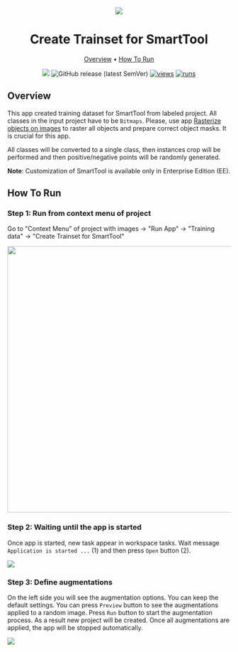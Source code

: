 <div align="center" markdown>

<img src="https://user-images.githubusercontent.com/106374579/182811208-a9090964-3213-4f06-9b4f-d4b9deeb86fa.png"/>

# Create Trainset for SmartTool

<p align="center">

  <a href="#Overview">Overview</a> •
  <a href="#How-To-Run">How To Run</a>
</p>

[![](https://img.shields.io/badge/slack-chat-green.svg?logo=slack)](https://supervisely.com/slack)
![GitHub release (latest SemVer)](https://img.shields.io/github/v/release/supervisely-ecosystem/create-trainset-for-smarttool)
[![views](https://app.supervisely.com/img/badges/views/supervisely-ecosystem/create-trainset-for-smarttool.png)](https://supervisely.com)
[![runs](https://app.supervisely.com/img/badges/runs/supervisely-ecosystem/create-trainset-for-smarttool.png)](https://supervisely.com)

</div>

## Overview

This app created training dataset for SmartTool from labeled project. All classes in the input project have to be `Bitmaps`. Please, use app [Rasterize objects on images](https://github.com/supervisely-ecosystem/rasterize-objects-on-images) to raster all objects and prepare correct object masks. It is crucial for this app.  

All classes will be converted to a single class, then instances crop will be performed and then positive/negative points will be randomly generated. 

**Note**: Customization of SmartTool is available only in Enterprise Edition (EE).

## How To Run

### Step 1: Run from context menu of project

Go to "Context Menu" of project with images -> "Run App" -> "Training data" -> "Create Trainset for SmartTool"

<img src="https://i.imgur.com/0uTRa3V.png" width="600"/>

### Step 2:  Waiting until the app is started
Once app is started, new task appear in workspace tasks. Wait message `Application is started ...` (1) and then press `Open` button (2).

<img src="https://i.imgur.com/C6zo9Q2.png"/>

### Step 3: Define augmentations

On the left side you will see the augmentation options. You can keep the default settings. You can press `Preview` button to see the augmentations applied to a random image. Press `Run` button to start the augmentation process. As a result new project will be created. Once all augmentations are applied, the app will be stopped automatically. 


<img src="https://i.imgur.com/t5HZgXf.png"/>

